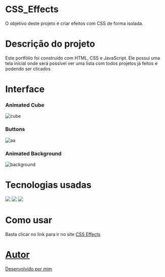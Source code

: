 # CSS_Effects

O objetivo deste projeto é criar efeitos com CSS de forma isolada.

# Descrição do projeto

Este portfólio foi construído com HTML, CSS e JavaScript. Ele possui uma tela inicial onde será possível ver uma lista com todos projetos já feitos e podendo ser
clicados

# Interface 

### Animated Cube
![cube](https://user-images.githubusercontent.com/104272370/209270241-2ee7fce5-26b1-4cc6-818c-c4ae3ab2f803.png)

### Buttons

![aa](https://user-images.githubusercontent.com/104272370/209270489-691c8b7a-99f3-42b2-9d5e-4a576133865f.png)


### Animated Background

![background](https://user-images.githubusercontent.com/104272370/209270376-4a9232fe-2e5b-43f9-95b8-4e12fa95fa4d.png)

# Tecnologias usadas

<div style="display: inline_block"> 
  <img src="https://img.shields.io/badge/HTML5-E34F26?style=for-the-badge&logo=html5&logoColor=white" />
  <img src="https://img.shields.io/badge/CSS3-1572B6?style=for-the-badge&logo=css3&logoColor=white" />
  <img src="https://img.shields.io/badge/JavaScript-F7DF1E?style=for-the-badge&logo=javascript&logoColor=black" />
</div>

# Como usar

Basta clicar no link para ir no site
<a href="https://martinsroberto.github.io/CSS_Effects/">CSS Effects</link>

# Autor

Desenvolvido por mim
